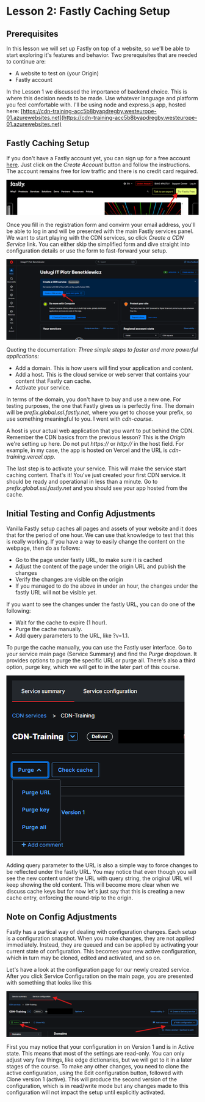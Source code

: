 # Lesson 2: Fastly Caching Setup

## Prerequisites

In this lesson we will set up Fastly on top of a website, so we'll be able to start exploring it's features and behavior. Two prerequisites that are needed to continue are:

- A website to test on (your Origin)
- Fastly account

In the Lesson 1 we discussed the importance of backend choice. This is where this decision needs to be made. Use whatever language and platform you feel comfortable with. I'll be using node and express.js app, hosted here: [https://cdn-training-acc5b8byapdregby.westeurope-01.azurewebsites.net](https://cdn-training-acc5b8byapdregby.westeurope-01.azurewebsites.net)

## Fastly Caching Setup

If you don't have a Fastly account yet, you can sign up for a free account [here](https://www.fastly.com/signup). Just click on the *Create Account* button and follow the instructions. The account remains free for low traffic and there is no credit card required.

![Create Fastly account](../../../public/lesson2/create-account.png)

Once you fill in the registration form and convirm your email address, you'll be able to log in and will be presented with the main Fastly services panel. We want to start playing with the CDN services, so click *Create a CDN Service* link. You can either skip the simplified form and dive straight into configuration details or use the form to fast-forward your setup.

![Create CDN service](../../../public/lesson2/create-service.png)

Quoting the documentation: *Three simple steps to faster and more powerful applications:*

- Add a domain. This is how users will find your application and content.
- Add a host. This is the cloud service or web server that contains your content that Fastly can cache.
- Activate your service.

In terms of the domain, you don't have to buy and use a new one. For testing purposes, the one that Fastly gives us is perfectly fine. The domain will be *prefix.global.ssl.fastly.net*, where you get to choose your prefix, so use something meaningful to you. I went with *cdn-course*.

A host is your actual web application that you want to put behind the CDN. Remember the CDN basics from the previous lesson? This is the *Origin* we're setting up here. Do not put *https://* or *http://* in the host field. For example, in my case, the app is hosted on Vercel and the URL is *cdn-training.vercel.app*.

The last step is to activate your service. This will make the service start caching content. That's it! You've just created your first CDN service. It should be ready and operational in less than a minute. Go to *prefix.global.ssl.fastly.net* and you should see your app hosted from the cache.

## Initial Testing and Config Adjustments

Vanilla Fastly setup caches all pages and assets of your website and it does that for the period of one hour. We can use that knowledge to test that this is really working. If you have a way to easily change the content on the webpage, then do as follows:

- Go to the page under fastly URL, to make sure it is cached
- Adjust the content of the page under the origin URL and publish the changes
- Verify the changes are visible on the origin
- If you managed to do the above in under an hour, the changes under the fastly URL will not be visible yet.

If you want to see the changes under the fastly URL, you can do one of the following:

- Wait for the cache to expire (1 hour).
- Purge the cache manually.
- Add query parameters to the URL, like ?v=1.1.

To purge the cache manually, you can use the Fastly user interface. Go to your service main page (Service Summary) and find the *Purge* dropdown. It provides options to purge the specific URL or purge all. There's also a third option, purge key, which we will get to in the later part of this course.

![Purge cache](../../../public/lesson2/purge-cache.png)

Adding query parameter to the URL is also a simple way to force changes to be reflected under the fastly URL. You may notice that even though you will see the new content under the URL with query string, the original URL will keep showing the old content. This will become more clear when we discuss cache keys but for now let's just say that this is creating a new cache entry, enforcing the round-trip to the origin.

## Note on Config Adjustments

Fastly has a partical way of dealing with configuration changes. Each setup is a configuration snapshot. When you make changes, they are not applied immediately. Instead, they are queued and can be applied by activating your current state of configuration. This becomes your new active configuration, which in turn may be cloned, edited and activated, and so on.

Let's have a look at the configuration page for our newly created service. After you click Service Configuration on the main page, you are presented with something that looks like this

![Edit configuration](../../../public/lesson2/edit-configuration.png)

First you may notice that your configuration in on Version 1 and is in Active state. This means that most of the settings are read-only. You can only adjust very few things, like edge dictionaries, but we will get to it in a later stages of the course. To make any other changes, you need to clone the active configuration, using the Edit configuration button, followed with Clone version 1 (active). This will produce the second version of the configuration, which is in read/write mode but any changes made to this configuration will not impact the setup until explicitly activated. 